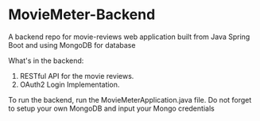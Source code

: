 ﻿# MovieMeter-Backend

A backend repo for movie-reviews web application built from Java Spring Boot and using MongoDB for database

What's in the backend:
1. RESTful API for the movie reviews.
2. OAuth2 Login Implementation.

To run the backend, run the MovieMeterApplication.java file.
Do not forget to setup your own MongoDB and input your Mongo credentials


